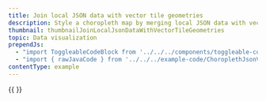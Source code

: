 ```yaml
---
title: Join local JSON data with vector tile geometries
description: Style a choropleth map by merging local JSON data with vector tile geometries.
thumbnail: thumbnailJoinLocalJsonDataWithVectorTileGeometries
topic: Data visualization
prependJs:
  - "import ToggleableCodeBlock from '../../../components/toggleable-code-block'"
  - "import { rawJavaCode } from '../../../example-code/ChoroplethJsonVectorMixActivity.js'"
contentType: example
---
```


<!-- Broken demo -->

<!-- Any notes about this example would go here.  -->

{{
  <ToggleableCodeBlock
    java={rawJavaCode}
  />
}}
